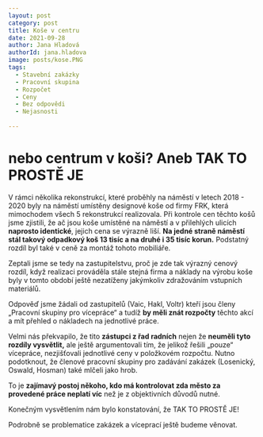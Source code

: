 ```yaml
---
layout: post
category: post
title: Koše v centru 
date: 2021-09-28
author: Jana Hladová
authorId: jana.hladova
image: posts/kose.PNG
tags:
  - Stavební zakázky
  - Pracovní skupina
  - Rozpočet
  - Ceny
  - Bez odpovědi
  - Nejasnosti
 
---
```


# nebo centrum v koši? Aneb TAK TO PROSTĚ JE

V rámci několika rekonstrukcí, které proběhly na náměstí v letech 2018 - 2020 byly na náměstí umístěny designové koše od firmy FRK, která mimochodem všech 5 rekonstrukcí realizovala. 
Při kontrole cen těchto košů jsme zjistili, že ač jsou koše umístěné na náměstí a v přilehlých ulicích **naprosto identické**, 
jejich cena se výrazně liší. 
**Na jedné straně náměstí stál takový odpadkový koš 13 tisíc a na druhé i 35 tisíc korun.**
Podstatný rozdíl byl také v ceně za montáž tohoto mobiliáře. 

Zeptali jsme se tedy na zastupitelstvu, proč je zde tak výrazný cenový rozdíl, když realizaci prováděla stále stejná firma a náklady na výrobu koše byly v tomto období ještě nezatíženy jakýmkoliv zdražováním vstupních materiálů.

Odpověď jsme žádali od zastupitelů (Vaic, Hakl, Voltr) kteří jsou členy „Pracovní skupiny pro vícepráce“ a tudíž **by měli znát rozpočty** těchto akcí 
a mít přehled o nákladech na jednotlivé práce. 

Velmi nás překvapilo, že tito **zástupci z řad radních** nejen že **neuměli tyto rozdíly vysvětlit,** ale ještě argumentovali tím, že jelikož řešili „pouze“ vícepráce, nezjišťovali jednotlivé ceny v položkovém rozpočtu. 
Nutno podotknout, že členové pracovní skupiny pro zadávání zakázek (Losenický, Oswald, Hosman) také mlčeli jako hrob. 

To je **zajímavý postoj někoho, kdo má kontrolovat zda město za provedené práce neplatí víc** než je z objektivních důvodů nutné.

Konečným vysvětlením nám bylo konstatování, že TAK TO PROSTĚ JE! 

Podrobně se problematice zakázek a víceprací ještě budeme věnovat.
